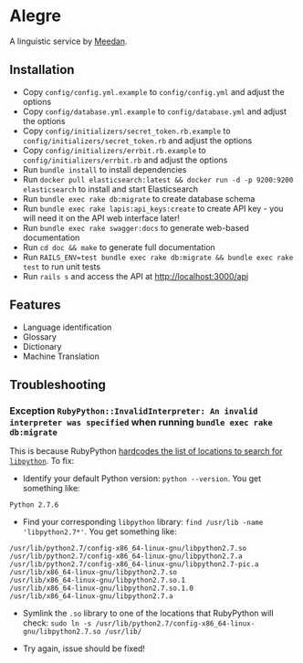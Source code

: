 # Alegre

A linguistic service by [Meedan](https://meedan.com).

## Installation

* Copy `config/config.yml.example` to `config/config.yml` and adjust the options
* Copy `config/database.yml.example` to `config/database.yml` and adjust the options
* Copy `config/initializers/secret_token.rb.example` to `config/initializers/secret_token.rb` and adjust the options
* Copy `config/initializers/errbit.rb.example` to `config/initializers/errbit.rb` and adjust the options
* Run `bundle install` to install dependencies
* Run `docker pull elasticsearch:latest && docker run -d -p 9200:9200 elasticsearch` to install and start Elasticsearch
* Run `bundle exec rake db:migrate` to create database schema
* Run `bundle exec rake lapis:api_keys:create` to create API key - you will need it on the API web interface later!
* Run `bundle exec rake swagger:docs` to generate web-based documentation
* Run `cd doc && make` to generate full documentation
* Run `RAILS_ENV=test bundle exec rake db:migrate && bundle exec rake test` to run unit tests
* Run `rails s` and access the API at [http://localhost:3000/api](http://localhost:3000/api)

## Features

* Language identification
* Glossary
* Dictionary
* Machine Translation

## Troubleshooting

### Exception `RubyPython::InvalidInterpreter: An invalid interpreter was specified` when running `bundle exec rake db:migrate`
This is because RubyPython [hardcodes the list of locations to search for `libpython`](https://github.com/halostatue/rubypython/blob/master/lib/rubypython/interpreter.rb#L81). To fix:

* Identify your default Python version: `python --version`. You get something like:
```
Python 2.7.6
```
* Find your corresponding `libpython` library: `find /usr/lib -name 'libpython2.7*'`. You get something like:
```
/usr/lib/python2.7/config-x86_64-linux-gnu/libpython2.7.so
/usr/lib/python2.7/config-x86_64-linux-gnu/libpython2.7.a
/usr/lib/python2.7/config-x86_64-linux-gnu/libpython2.7-pic.a
/usr/lib/x86_64-linux-gnu/libpython2.7.so
/usr/lib/x86_64-linux-gnu/libpython2.7.so.1
/usr/lib/x86_64-linux-gnu/libpython2.7.so.1.0
/usr/lib/x86_64-linux-gnu/libpython2.7.a
```
* Symlink the `.so` library to one of the locations that RubyPython will check: `sudo ln -s /usr/lib/python2.7/config-x86_64-linux-gnu/libpython2.7.so /usr/lib/`

* Try again, issue should be fixed!
